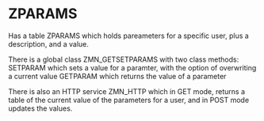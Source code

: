 # ZPARAMS

Has a table ZPARAMS which holds pareameters for a specific user, plus a description, and a value.

There is a global class ZMN_GETSETPARAMS with two class methods:
SETPARAM which sets a value for a paramter, with the option of overwriting a current value
GETPARAM which returns the value of a parameter

There is also an HTTP service ZMN_HTTP which in GET mode, returns a table of the current value of the parameters for a user, 
and in POST mode updates the values.
